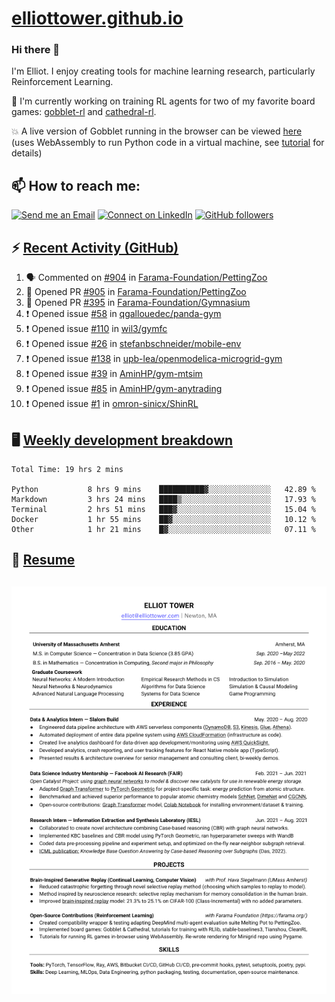 # [elliottower.github.io](https://github.com/elliottower/elliottower.github.io)

### Hi there 👋

I'm Elliot. I enjoy creating tools for machine learning research, particularly Reinforcement Learning. 

🚀 I'm currently working on training RL agents for two of my favorite board games: [gobblet-rl](https://github.com/elliottower/gobblet-rl) and [cathedral-rl](https://github.com/elliottower/cathedral-rl). 

💥 A live version of Gobblet running in the browser can be viewed [here](https://elliottower.github.io/gobblet-rl/) (uses WebAssembly to run Python code in a virtual machine, see [tutorial](https://github.com/elliottower/gobblet-rl/blob/main/tutorials/WebAssembly/web_assembly.md) for details)


## 📫 How to reach me:

 [![Send me an Email](https://img.shields.io/badge/email-elliot%40elliottower.com-blue)](mailto:elliot@elliottower.com)
 [![Connect on LinkedIn](https://img.shields.io/badge/--linkedin?label=LinkedIn&logo=LinkedIn&style=social)](https://www.linkedin.com/in/elliot-tower)
 [![GitHub followers](https://img.shields.io/github/followers/elliottower?style=social)](https://github.com/elliottower/)
 

## ⚡ [Recent Activity (GitHub)](https://github.com/elliottower)

<!--START_SECTION:activity-->
1. 🗣 Commented on [#904](https://github.com/Farama-Foundation/PettingZoo/issues/904) in [Farama-Foundation/PettingZoo](https://github.com/Farama-Foundation/PettingZoo)
2. 💪 Opened PR [#905](https://github.com/Farama-Foundation/PettingZoo/pull/905) in [Farama-Foundation/PettingZoo](https://github.com/Farama-Foundation/PettingZoo)
3. 💪 Opened PR [#395](https://github.com/Farama-Foundation/Gymnasium/pull/395) in [Farama-Foundation/Gymnasium](https://github.com/Farama-Foundation/Gymnasium)
4. ❗️ Opened issue [#58](https://github.com/qgallouedec/panda-gym/issues/58) in [qgallouedec/panda-gym](https://github.com/qgallouedec/panda-gym)
5. ❗️ Opened issue [#110](https://github.com/wil3/gymfc/issues/110) in [wil3/gymfc](https://github.com/wil3/gymfc)
6. ❗️ Opened issue [#26](https://github.com/stefanbschneider/mobile-env/issues/26) in [stefanbschneider/mobile-env](https://github.com/stefanbschneider/mobile-env)
7. ❗️ Opened issue [#138](https://github.com/upb-lea/openmodelica-microgrid-gym/issues/138) in [upb-lea/openmodelica-microgrid-gym](https://github.com/upb-lea/openmodelica-microgrid-gym)
8. ❗️ Opened issue [#39](https://github.com/AminHP/gym-mtsim/issues/39) in [AminHP/gym-mtsim](https://github.com/AminHP/gym-mtsim)
9. ❗️ Opened issue [#85](https://github.com/AminHP/gym-anytrading/issues/85) in [AminHP/gym-anytrading](https://github.com/AminHP/gym-anytrading)
10. ❗️ Opened issue [#1](https://github.com/omron-sinicx/ShinRL/issues/1) in [omron-sinicx/ShinRL](https://github.com/omron-sinicx/ShinRL)
<!--END_SECTION:activity-->


## 🖥️ [Weekly development breakdown](https://wakatime.com/@elliottower)
<!--START_SECTION:waka-->

```text
Total Time: 19 hrs 2 mins

Python           8 hrs 9 mins    ██████████▓░░░░░░░░░░░░░░   42.89 %
Markdown         3 hrs 24 mins   ████▒░░░░░░░░░░░░░░░░░░░░   17.93 %
Terminal         2 hrs 51 mins   ███▓░░░░░░░░░░░░░░░░░░░░░   15.04 %
Docker           1 hr 55 mins    ██▓░░░░░░░░░░░░░░░░░░░░░░   10.12 %
Other            1 hr 21 mins    █▓░░░░░░░░░░░░░░░░░░░░░░░   07.11 %
```

<!--END_SECTION:waka-->


## 📄 [Resume](https://elliottower.github.io/src/pdf/resume.pdf)

<!-- PDF-TO-MARKDOWN:START -->
![Page 1](src/png/page1.png "Page 1")
---
<!-- PDF-TO-MARKDOWN:END -->
